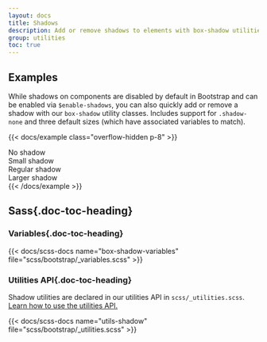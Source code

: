 ```yaml
---
layout: docs
title: Shadows
description: Add or remove shadows to elements with box-shadow utilities.
group: utilities
toc: true
---
```


## Examples

While shadows on components are disabled by default in Bootstrap and can be enabled via `$enable-shadows`, you can also quickly add or remove a shadow with our `box-shadow` utility classes. Includes support for `.shadow-none` and three default sizes (which have associated variables to match).

{{< docs/example class="overflow-hidden p-8" >}}
<div class="shadow-none p-6 mb-8 bg-body-tertiary rounded">No shadow</div>
<div class="shadow-sm p-6 mb-8 bg-body-tertiary rounded">Small shadow</div>
<div class="shadow p-6 mb-8 bg-body-tertiary rounded">Regular shadow</div>
<div class="shadow-lg p-6 mb-8 bg-body-tertiary rounded">Larger shadow</div>
{{< /docs/example >}}

## Sass{.doc-toc-heading}

### Variables{.doc-toc-heading}

{{< docs/scss-docs name="box-shadow-variables" file="scss/bootstrap/_variables.scss" >}}

### Utilities API{.doc-toc-heading}

Shadow utilities are declared in our utilities API in `scss/_utilities.scss`. [Learn how to use the utilities API.](https://getbootstrap.com/docs/5.3/utilities/api/#using-the-api)

{{< docs/scss-docs name="utils-shadow" file="scss/bootstrap/_utilities.scss" >}}

